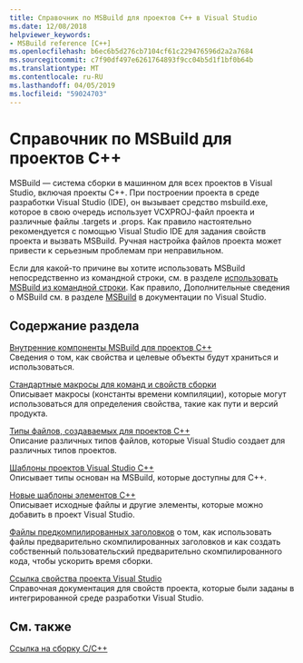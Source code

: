 ```yaml
---
title: Справочник по MSBuild для проектов C++ в Visual Studio
ms.date: 12/08/2018
helpviewer_keywords:
- MSBuild reference [C++]
ms.openlocfilehash: b6ec6b5d276cb7104cf61c229476596d2a2a7684
ms.sourcegitcommit: c7f90df497e6261764893f9cc04b5d1f1bf0b64b
ms.translationtype: MT
ms.contentlocale: ru-RU
ms.lasthandoff: 04/05/2019
ms.locfileid: "59024703"
---
```

# <a name="msbuild-reference-for-c-projects"></a>Справочник по MSBuild для проектов C++

MSBuild — система сборки в машинном для всех проектов в Visual Studio, включая проекты C++. При построении проекта в среде разработки Visual Studio (IDE), он вызывает средство msbuild.exe, которое в свою очередь использует VCXPROJ-файл проекта и различные файлы .targets и .props. Как правило настоятельно рекомендуется с помощью Visual Studio IDE для задания свойств проекта и вызвать MSBuild. Ручная настройка файлов проекта может привести к серьезным проблемам при неправильном.

Если для какой-то причине вы хотите использовать MSBuild непосредственно из командной строки, см. в разделе [использовать MSBuild из командной строки](../msbuild-visual-cpp.md). Как правило, Дополнительные сведения о MSBuild см. в разделе [MSBuild](/visualstudio/msbuild/msbuild) в документации по Visual Studio.

## <a name="in-this-section"></a>Содержание раздела

[Внутренние компоненты MSBuild для проектов C++](msbuild-visual-cpp-overview.md)<br/>
Сведения о том, как свойства и целевые объекты будут храниться и использоваться.

[Стандартные макросы для команд и свойств сборки](common-macros-for-build-commands-and-properties.md)<br/>
Описывает макросы (константы времени компиляции), которые могут использоваться для определения свойства, такие как пути и версий продукта.

[Типы файлов, создаваемых для проектов C++](file-types-created-for-visual-cpp-projects.md)<br/>
Описание различных типов файлов, которые Visual Studio создает для различных типов проектов.

[Шаблоны проектов Visual Studio C++](visual-cpp-project-types.md)<br>
Описывает типы основан на MSBuild, которые доступны для C++.

[Новые шаблоны элементов C++](using-visual-cpp-add-new-item-templates.md)<br>
Описывает исходные файлы и другие элементы, которые можно добавить в проект Visual Studio.

[Файлы предкомпилированных заголовков](../creating-precompiled-header-files.md) о том, как использовать файлы предварительно скомпилированных заголовков и как создать собственный пользовательский предварительно скомпилированного кода, чтобы ускорить время сборки.

[Ссылка свойства проекта Visual Studio](property-pages-visual-cpp.md)<br/>
Справочная документация для свойств проекта, которые были заданы в интегрированной среде разработки Visual Studio.

## <a name="see-also"></a>См. также

[Ссылка на сборку C/C++](c-cpp-building-reference.md)